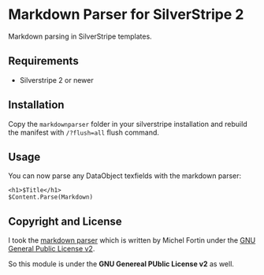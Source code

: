 # Markdown Parser for SilverStripe 2

Markdown parsing in SilverStripe templates.

## Requirements

 * Silverstripe 2 or newer

## Installation

Copy the `markdownparser` folder in your silverstripe installation and rebuild the manifest with `/?flush=all` flush command.

## Usage

You can now parse any DataObject texfields with the markdown parser:

	<h1>$Title</h1>
	$Content.Parse(Markdown)

## Copyright and License

I took the [markdown parser](https://github.com/michelf/php-markdown/) which is written by Michel Fortin under the [GNU General Public License v2](http://michelf.ca/projects/php-markdown/license/).

So this module is under the **GNU Genereal PUblic License v2** as well.